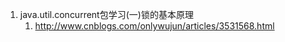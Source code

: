 



1. java.util.concurrent包学习\(一\)锁的基本原理
   1. http://www.cnblogs.com/onlywujun/articles/3531568.html 

  


